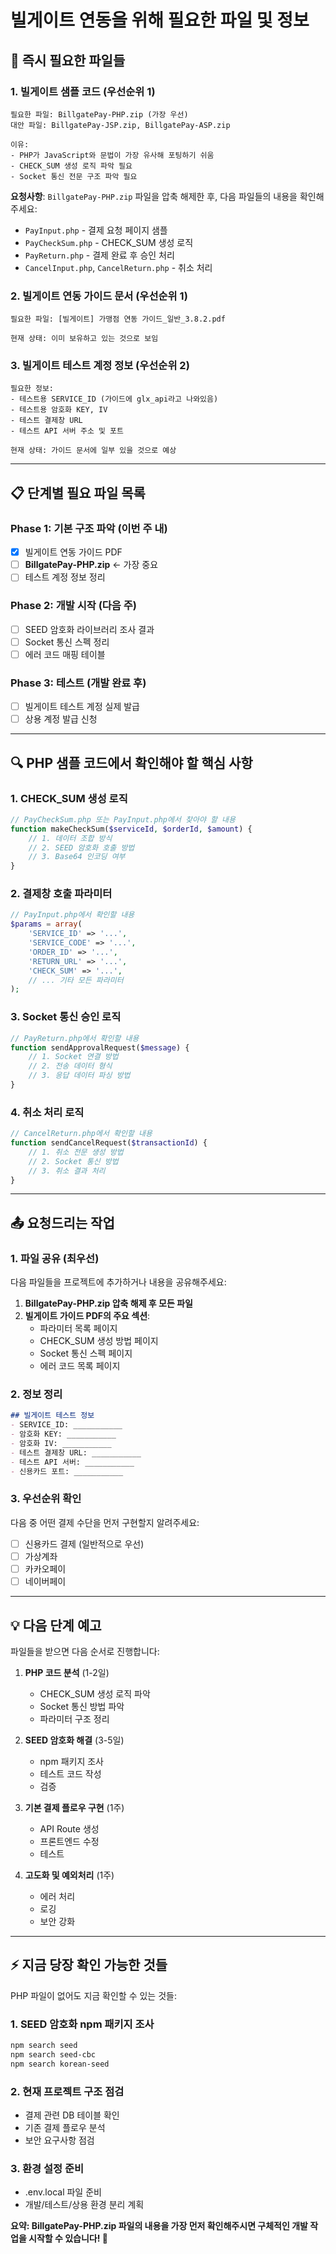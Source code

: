 # 빌게이트 연동을 위해 필요한 파일 및 정보

## 🚨 즉시 필요한 파일들

### 1. 빌게이트 샘플 코드 (우선순위 1)
```
필요한 파일: BillgatePay-PHP.zip (가장 우선)
대안 파일: BillgatePay-JSP.zip, BillgatePay-ASP.zip

이유: 
- PHP가 JavaScript와 문법이 가장 유사해 포팅하기 쉬움
- CHECK_SUM 생성 로직 파악 필요
- Socket 통신 전문 구조 파악 필요
```

**요청사항**: `BillgatePay-PHP.zip` 파일을 압축 해제한 후, 다음 파일들의 내용을 확인해주세요:
- `PayInput.php` - 결제 요청 페이지 샘플
- `PayCheckSum.php` - CHECK_SUM 생성 로직
- `PayReturn.php` - 결제 완료 후 승인 처리
- `CancelInput.php`, `CancelReturn.php` - 취소 처리

### 2. 빌게이트 연동 가이드 문서 (우선순위 1)
```
필요한 파일: [빌게이트] 가맹점 연동 가이드_일반_3.8.2.pdf

현재 상태: 이미 보유하고 있는 것으로 보임
```

### 3. 빌게이트 테스트 계정 정보 (우선순위 2)
```
필요한 정보:
- 테스트용 SERVICE_ID (가이드에 glx_api라고 나와있음)
- 테스트용 암호화 KEY, IV
- 테스트 결제창 URL
- 테스트 API 서버 주소 및 포트

현재 상태: 가이드 문서에 일부 있을 것으로 예상
```

---

## 📋 단계별 필요 파일 목록

### Phase 1: 기본 구조 파악 (이번 주 내)
- [x] 빌게이트 연동 가이드 PDF
- [ ] **BillgatePay-PHP.zip** ← 가장 중요
- [ ] 테스트 계정 정보 정리

### Phase 2: 개발 시작 (다음 주)
- [ ] SEED 암호화 라이브러리 조사 결과
- [ ] Socket 통신 스펙 정리
- [ ] 에러 코드 매핑 테이블

### Phase 3: 테스트 (개발 완료 후)
- [ ] 빌게이트 테스트 계정 실제 발급
- [ ] 상용 계정 발급 신청

---

## 🔍 PHP 샘플 코드에서 확인해야 할 핵심 사항

### 1. CHECK_SUM 생성 로직
```php
// PayCheckSum.php 또는 PayInput.php에서 찾아야 할 내용
function makeCheckSum($serviceId, $orderId, $amount) {
    // 1. 데이터 조합 방식
    // 2. SEED 암호화 호출 방법
    // 3. Base64 인코딩 여부
}
```

### 2. 결제창 호출 파라미터
```php
// PayInput.php에서 확인할 내용
$params = array(
    'SERVICE_ID' => '...',
    'SERVICE_CODE' => '...',
    'ORDER_ID' => '...',
    'RETURN_URL' => '...',
    'CHECK_SUM' => '...',
    // ... 기타 모든 파라미터
);
```

### 3. Socket 통신 승인 로직
```php
// PayReturn.php에서 확인할 내용
function sendApprovalRequest($message) {
    // 1. Socket 연결 방법
    // 2. 전송 데이터 형식
    // 3. 응답 데이터 파싱 방법
}
```

### 4. 취소 처리 로직
```php
// CancelReturn.php에서 확인할 내용
function sendCancelRequest($transactionId) {
    // 1. 취소 전문 생성 방법
    // 2. Socket 통신 방법
    // 3. 취소 결과 처리
}
```

---

## 📤 요청드리는 작업

### 1. 파일 공유 (최우선)
다음 파일들을 프로젝트에 추가하거나 내용을 공유해주세요:

1. **BillgatePay-PHP.zip 압축 해제 후 모든 파일**
2. **빌게이트 가이드 PDF의 주요 섹션**:
   - 파라미터 목록 페이지
   - CHECK_SUM 생성 방법 페이지  
   - Socket 통신 스펙 페이지
   - 에러 코드 목록 페이지

### 2. 정보 정리
```markdown
## 빌게이트 테스트 정보
- SERVICE_ID: ___________
- 암호화 KEY: ___________
- 암호화 IV: ___________
- 테스트 결제창 URL: ___________
- 테스트 API 서버: ___________
- 신용카드 포트: ___________
```

### 3. 우선순위 확인
다음 중 어떤 결제 수단을 먼저 구현할지 알려주세요:
- [ ] 신용카드 결제 (일반적으로 우선)
- [ ] 가상계좌
- [ ] 카카오페이
- [ ] 네이버페이

---

## 💡 다음 단계 예고

파일들을 받으면 다음 순서로 진행합니다:

1. **PHP 코드 분석** (1-2일)
   - CHECK_SUM 생성 로직 파악
   - Socket 통신 방법 파악
   - 파라미터 구조 정리

2. **SEED 암호화 해결** (3-5일)
   - npm 패키지 조사
   - 테스트 코드 작성
   - 검증

3. **기본 결제 플로우 구현** (1주)
   - API Route 생성
   - 프론트엔드 수정
   - 테스트

4. **고도화 및 예외처리** (1주)
   - 에러 처리
   - 로깅
   - 보안 강화

---

## ⚡ 지금 당장 확인 가능한 것들

PHP 파일이 없어도 지금 확인할 수 있는 것들:

### 1. SEED 암호화 npm 패키지 조사
```bash
npm search seed
npm search seed-cbc
npm search korean-seed
```

### 2. 현재 프로젝트 구조 점검
- 결제 관련 DB 테이블 확인
- 기존 결제 플로우 분석
- 보안 요구사항 점검

### 3. 환경 설정 준비
- .env.local 파일 준비
- 개발/테스트/상용 환경 분리 계획

**요약: BillgatePay-PHP.zip 파일의 내용을 가장 먼저 확인해주시면 구체적인 개발 작업을 시작할 수 있습니다! 🚀** 